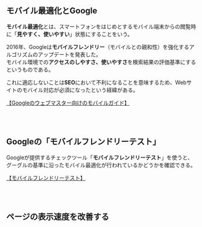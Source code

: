 

## モバイル最適化とGoogle
**モバイル最適化**とは、スマートフォンをはじめとするモバイル端末からの閲覧時に「**見やすく、使いやすい**」状態にすることをいう。  

2016年、Googleは**モバイルフレンドリー**（モバイルとの親和性）を強化するアルゴリズムのアップデートを発表した。  
モバイル環境での**アクセスのしやすさ、使いやすさ**を検索結果の評価基準にするというものである。  

これに適応しないことは**SEO**において不利になることを意味するため、Webサイトのモバイル対応が必須になったという経緯がある。  

[【Googleのウェブマスター向けのモバイルガイド】](https://developers.google.com/search/mobile-sites?hl=ja)

<br><br>

## Googleの「モバイルフレンドリーテスト」
Googleが提供するチェックツール「**モバイルフレンドリーテスト**」を使うと、  
グーグルの基準に沿ったモバイル最適化が行われているかどうかを確認できる。  

[【モバイルフレンドリーテスト】](https://search.google.com/test/mobile-friendly?hl=JA)

<br><br>

## ページの表示速度を改善する




